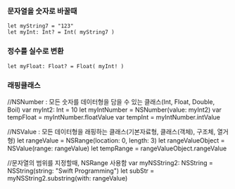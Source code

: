 ### 문자열을 숫자로 바꿀때
~~~
let myString7 = "123"
let myInt: Int? = Int( myString7 )
~~~

### 정수를 실수로 변환
~~~
let myFloat: Float? = Float( myInt! )
~~~

### 래핑클래스
//NSNumber : 모든 숫자를 데이터형을 담을 수 있는 클래스(Int, Float, Double, Boil)
var myInt2: Int = 10
let myIntNumber = NSNumber(value: myInt2)
var tempFloat = myIntNumber.floatValue
var tempInt = myIntNumber.intValue

//NSValue : 모든 데이터형을 래핑하는 클래스(기본자료형, 클래스(객체), 구조체, 열거형)
let rangeValue = NSRange(location: 0, length: 3)
let rangeValueObject = NSValue(range: rangeValue)
let tempRange = rangeValueObject.rangeValue

//문자열의 범위를 지정할때, NSRange 사용함
var myNSString2: NSString = NSString(string: "Swift Programming")
let subStr = myNSString2.substring(with: rangeValue)
~~~
